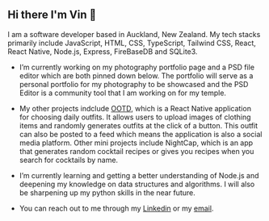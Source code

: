 ## Hi there I'm Vin 👋

  I am a software developer based in Auckland, New Zealand. My tech stacks primarily include JavaScript, HTML, CSS, TypeScript, Tailwind CSS, React, React Native,  Node.js, Express, FireBaseDB and SQLite3. 


-  I’m currently working on my photography portfolio page and a PSD file editor which are both pinned down below. The portfolio will serve as a personal portfolio for my photography to be showcased and the PSD Editor is a community tool that I am working on for my temple.

-  My other projects indclude [OOTD](https://www.youtube.com/watch?v=9IPF_3MQCrc), which is a React Native application for choosing daily outfits. It allows users to upload images of clothing items and randomly generates outfits at the click of a button. This outfit can also be posted to a feed which means the application is also a social media platform. Other mini projects include NightCap, which is an app that generates random cocktail recipes or gives you recipes when you search for cocktails by name. 

-  I’m currently learning and getting a better understanding of Node.js and deepening my knowledge on data structures and algorithms. I will also be sharpening up my python skills in the near future. 

- You can reach out to me through my [Linkedin](https://www.linkedin.com/in/v9n9t/) or my [email](vvvinittt@gmail.com).



